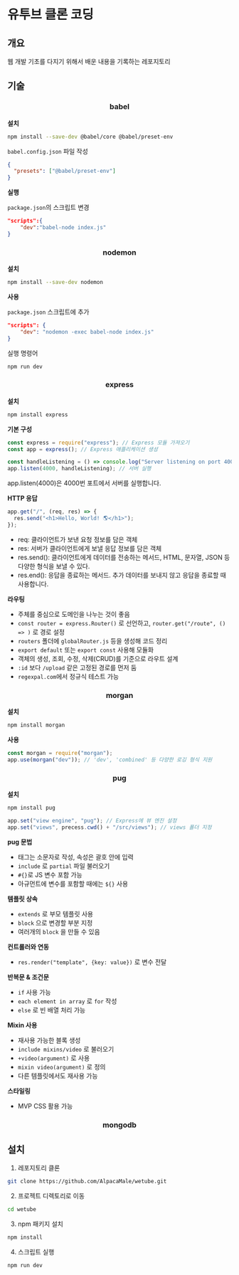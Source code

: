 # 유투브 클론 코딩

## 개요

웹 개발 기초를 다지기 위해서 배운 내용을 기록하는 레포지토리

## 기술

<div align="center"><h3>babel</h3></div>

**설치**

```bash
npm install --save-dev @babel/core @babel/preset-env
```

`babel.config.json` 파일 작성

```json
{
  "presets": ["@babel/preset-env"]
}
```

**실행**

`package.json`의 스크립트 변경

```json
"scripts":{
    "dev":"babel-node index.js"
}
```

<div align="center"><h3>nodemon</h3></div>

**설치**

```bash
npm install --save-dev nodemon
```

**사용**

`package.json` 스크립트에 추가

```json
"scripts": {
    "dev": "nodemon -exec babel-node index.js"
}

```

실행 명령어

```bash
npm run dev
```

<div align="center"><h3>express</h3></div>

**설치**

```bash
npm install express
```

**기본 구성**

```js
const express = require("express"); // Express 모듈 가져오기
const app = express(); // Express 애플리케이션 생성

const handleListening = () => console.log("Server listening on port 4000🚀");
app.listen(4000, handleListening); // 서버 실행
```

app.listen(4000)은 4000번 포트에서 서버를 실행합니다.

**HTTP 응답**

```js
app.get("/", (req, res) => {
  res.send("<h1>Hello, World! 🌎</h1>");
});
```

- req: 클라이언트가 보낸 요청 정보를 담은 객체
- res: 서버가 클라이언트에게 보낼 응답 정보를 담은 객체
- res.send(): 클라이언트에게 데이터를 전송하는 메서드, HTML, 문자열, JSON 등 다양한 형식을 보낼 수 있다.
- res.end(): 응답을 종료하는 메서드. 추가 데이터를 보내지 않고 응답을 종료할 때 사용합니다.

**라우팅**

- 주체를 중심으로 도메인을 나누는 것이 좋음
- `const router = express.Router()` 로 선언하고, `router.get("/route", () => )` 로 경로 설정
- `routers` 폴더에 `globalRouter.js` 등을 생성해 코드 정리
- `export default` 또는 `export const` 사용해 모듈화
- 객체의 생성, 조회, 수정, 삭제(CRUD)를 기준으로 라우트 설계
- `:id` 보다 `/upload` 같은 고정된 경로를 먼저 둠
- `regexpal.com`에서 정규식 테스트 가능

<div align="center"><h3>morgan</h3></div>

**설치**

```bash
npm install morgan
```

**사용**

```js
const morgan = require("morgan");
app.use(morgan("dev")); // 'dev', 'combined' 등 다양한 로깅 형식 지원
```

<div align="center"><h3>pug</h3></div>

**설치**

```bash
npm install pug
```

```js
app.set("view engine", "pug"); // Express에 뷰 엔진 설정
app.set("views", precess.cwd() + "/src/views"); // views 폴더 지정
```

**pug 문법**

- 태그는 소문자로 작성, 속성은 괄호 안에 입력
- `include` 로 `partial` 파일 불러오기
- `#{}`로 JS 변수 포함 가능
- 아규먼트에 변수를 포함할 때에는 `${}` 사용

**템플릿 상속**

- `extends` 로 부모 템플릿 사용
- `block` 으로 변경할 부분 지정
- 여러개의 `block` 을 만들 수 있음

**컨트롤러와 연동**

- `res.render("template", {key: value})` 로 변수 전달

**반복문 & 조건문**

- `if` 사용 가능
- `each element in array` 로 `for` 작성
- `else` 로 빈 배열 처리 가능

**Mixin 사용**

- 재사용 가능한 블록 생성
- `include mixins/video` 로 불러오기
- `+video(argument)` 로 사용
- `mixin video(argument)` 로 정의
- 다른 템플릿에서도 재사용 가능

**스타일링**

- MVP CSS 활용 가능

<div align="center"><h3>mongodb</h3></div>

## 설치

1. 레포지토리 클론

```bash
git clone https://github.com/AlpacaMale/wetube.git
```

2. 프로젝트 디렉토리로 이동

```bash
cd wetube
```

3. npm 패키지 설치

```bash
npm install
```

4. 스크립트 실행

```bash
npm run dev
```
